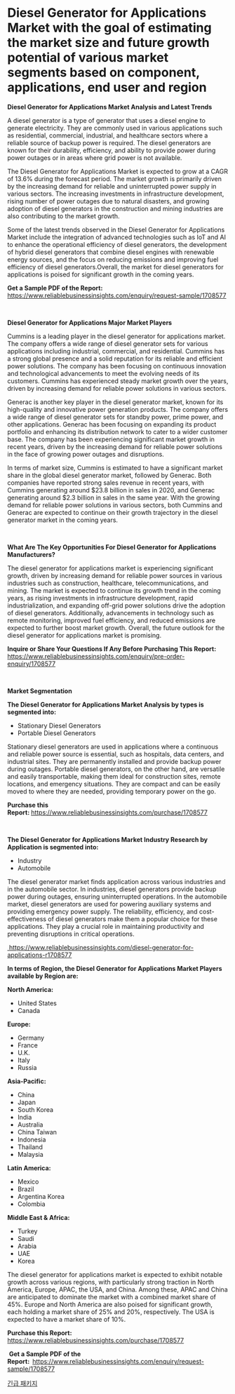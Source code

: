 <p><h1>Diesel Generator for Applications Market with the goal of estimating the market size and future growth potential of various market segments based on component, applications, end user and region</h1></p><p><strong>Diesel Generator for Applications Market Analysis and Latest Trends</strong></p>
<p><p>A diesel generator is a type of generator that uses a diesel engine to generate electricity. They are commonly used in various applications such as residential, commercial, industrial, and healthcare sectors where a reliable source of backup power is required. The diesel generators are known for their durability, efficiency, and ability to provide power during power outages or in areas where grid power is not available.</p><p>The Diesel Generator for Applications Market is expected to grow at a CAGR of 13.6% during the forecast period. The market growth is primarily driven by the increasing demand for reliable and uninterrupted power supply in various sectors. The increasing investments in infrastructure development, rising number of power outages due to natural disasters, and growing adoption of diesel generators in the construction and mining industries are also contributing to the market growth.</p><p>Some of the latest trends observed in the Diesel Generator for Applications Market include the integration of advanced technologies such as IoT and AI to enhance the operational efficiency of diesel generators, the development of hybrid diesel generators that combine diesel engines with renewable energy sources, and the focus on reducing emissions and improving fuel efficiency of diesel generators.Overall, the market for diesel generators for applications is poised for significant growth in the coming years.</p></p>
<p><strong>Get a Sample PDF of the Report:&nbsp;</strong> <a href="https://www.reliablebusinessinsights.com/enquiry/request-sample/1708577">https://www.reliablebusinessinsights.com/enquiry/request-sample/1708577</a></p>
<p>&nbsp;</p>
<p><strong>Diesel Generator for Applications Major Market Players</strong></p>
<p><p>Cummins is a leading player in the diesel generator for applications market. The company offers a wide range of diesel generator sets for various applications including industrial, commercial, and residential. Cummins has a strong global presence and a solid reputation for its reliable and efficient power solutions. The company has been focusing on continuous innovation and technological advancements to meet the evolving needs of its customers. Cummins has experienced steady market growth over the years, driven by increasing demand for reliable power solutions in various sectors.</p><p>Generac is another key player in the diesel generator market, known for its high-quality and innovative power generation products. The company offers a wide range of diesel generator sets for standby power, prime power, and other applications. Generac has been focusing on expanding its product portfolio and enhancing its distribution network to cater to a wider customer base. The company has been experiencing significant market growth in recent years, driven by the increasing demand for reliable power solutions in the face of growing power outages and disruptions.</p><p>In terms of market size, Cummins is estimated to have a significant market share in the global diesel generator market, followed by Generac. Both companies have reported strong sales revenue in recent years, with Cummins generating around $23.8 billion in sales in 2020, and Generac generating around $2.3 billion in sales in the same year. With the growing demand for reliable power solutions in various sectors, both Cummins and Generac are expected to continue on their growth trajectory in the diesel generator market in the coming years.</p></p>
<p>&nbsp;</p>
<p><strong>What Are The Key Opportunities For Diesel Generator for Applications Manufacturers?</strong></p>
<p><p>The diesel generator for applications market is experiencing significant growth, driven by increasing demand for reliable power sources in various industries such as construction, healthcare, telecommunications, and mining. The market is expected to continue its growth trend in the coming years, as rising investments in infrastructure development, rapid industrialization, and expanding off-grid power solutions drive the adoption of diesel generators. Additionally, advancements in technology such as remote monitoring, improved fuel efficiency, and reduced emissions are expected to further boost market growth. Overall, the future outlook for the diesel generator for applications market is promising.</p></p>
<p><strong>Inquire or Share Your Questions If Any Before Purchasing This Report:</strong> <a href="https://www.reliablebusinessinsights.com/enquiry/pre-order-enquiry/1708577">https://www.reliablebusinessinsights.com/enquiry/pre-order-enquiry/1708577</a></p>
<p>&nbsp;</p>
<p><strong>Market Segmentation</strong></p>
<p><strong>The Diesel Generator for Applications Market Analysis by types is segmented into:</strong></p>
<p><ul><li>Stationary Diesel Generators</li><li>Portable Diesel Generators</li></ul></p>
<p><p>Stationary diesel generators are used in applications where a continuous and reliable power source is essential, such as hospitals, data centers, and industrial sites. They are permanently installed and provide backup power during outages. Portable diesel generators, on the other hand, are versatile and easily transportable, making them ideal for construction sites, remote locations, and emergency situations. They are compact and can be easily moved to where they are needed, providing temporary power on the go.</p></p>
<p><strong>Purchase this Report:&nbsp;</strong><a href="https://www.reliablebusinessinsights.com/purchase/1708577">https://www.reliablebusinessinsights.com/purchase/1708577</a></p>
<p>&nbsp;</p>
<p><strong>The Diesel Generator for Applications Market Industry Research by Application is segmented into:</strong></p>
<p><ul><li>Industry</li><li>Automobile</li></ul></p>
<p><p>The diesel generator market finds application across various industries and in the automobile sector. In industries, diesel generators provide backup power during outages, ensuring uninterrupted operations. In the automobile market, diesel generators are used for powering auxiliary systems and providing emergency power supply. The reliability, efficiency, and cost-effectiveness of diesel generators make them a popular choice for these applications. They play a crucial role in maintaining productivity and preventing disruptions in critical operations.</p></p>
<p><a href="https://www.reliablebusinessinsights.com/diesel-generator-for-applications-r1708577">&nbsp;https://www.reliablebusinessinsights.com/diesel-generator-for-applications-r1708577</a></p>
<p><strong>In terms of Region, the Diesel Generator for Applications Market Players available by Region are:</strong></p>
<p>
    <p> <strong> North America: </strong>
        <ul>
            <li>United States</li>
            <li>Canada</li>
        </ul>
        </p> 
    <p> <strong> Europe: </strong>
        <ul>
            <li>Germany</li>
            <li>France</li>
            <li>U.K.</li>
            <li>Italy</li>
            <li>Russia</li>
        </ul>
        </p> 
    <p> <strong> Asia-Pacific: </strong>
        <ul>
            <li>China</li>
            <li>Japan</li>
            <li>South Korea</li>
            <li>India</li>
            <li>Australia</li>
            <li>China Taiwan</li>
            <li>Indonesia</li>
            <li>Thailand</li>
            <li>Malaysia</li>
        </ul>
        </p> 
    <p> <strong> Latin America: </strong>
        <ul>
            <li>Mexico</li>
            <li>Brazil</li>
            <li>Argentina Korea</li>
            <li>Colombia</li>
        </ul>
        </p> 
    <p> <strong> Middle East & Africa: </strong>
        <ul>
            <li>Turkey</li>
            <li>Saudi</li>
            <li>Arabia</li>
            <li>UAE</li>
            <li>Korea</li>
        </ul>
    </p>
    </p>
<p><p>The diesel generator for applications market is expected to exhibit notable growth across various regions, with particularly strong traction in North America, Europe, APAC, the USA, and China. Among these, APAC and China are anticipated to dominate the market with a combined market share of 45%. Europe and North America are also poised for significant growth, each holding a market share of 25% and 20%, respectively. The USA is expected to have a market share of 10%.</p></p>
<p><strong>Purchase this Report: </strong><a href="https://www.reliablebusinessinsights.com/purchase/1708577">https://www.reliablebusinessinsights.com/purchase/1708577</a></p>
<p>&nbsp;<strong>Get a Sample PDF of the Report:&nbsp;&nbsp;</strong><a href="https://www.reliablebusinessinsights.com/enquiry/request-sample/1708577">https://www.reliablebusinessinsights.com/enquiry/request-sample/1708577</a></p>
<p><strong></strong></p>
<p><p><a href="https://github.com/nicholasellison0076890/Market-Research-Report-List-1/blob/main/2395940192387.md">긴급 패키지</a></p></p>